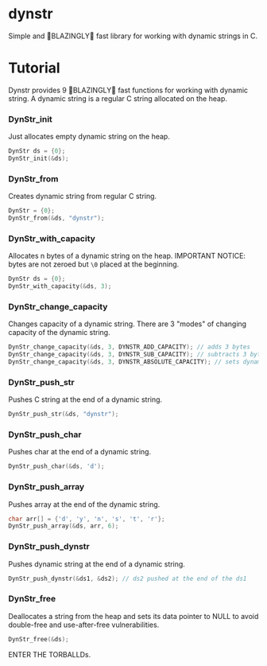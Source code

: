 # dynstr
Simple and 🚀BLAZINGLY🚀 fast library for working with dynamic strings in C.

# Tutorial
Dynstr provides 9 🚀BLAZINGLY🚀 fast functions for working with dynamic string.
A dynamic string is a regular C string allocated on the heap.

### DynStr_init
Just allocates empty dynamic string on the heap.
```C
DynStr ds = {0};
DynStr_init(&ds);
```
### DynStr_from
Creates dynamic string from regular C string.
```C
DynStr = {0};
DynStr_from(&ds, "dynstr");
```

### DynStr_with_capacity
Allocates n bytes of a dynamic string on the heap.
IMPORTANT NOTICE: bytes are not zeroed but `\0` placed at the beginning.
```C
DynStr ds = {0};
DynStr_with_capacity(&ds, 3);
```

### DynStr_change_capacity
Changes capacity of a dynamic string. There are 3 "modes" of changing capacity of the dynamic string.
```C
DynStr_change_capacity(&ds, 3, DYNSTR_ADD_CAPACITY); // adds 3 bytes
DynStr_change_capacity(&ds, 3, DYNSTR_SUB_CAPACITY); // subtracts 3 bytes
DynStr_change_capacity(&ds, 3, DYNSTR_ABSOLUTE_CAPACITY); // sets dynamic string capacity to 3 bytes
```

### DynStr_push_str
Pushes C string at the end of a dynamic string.
```C
DynStr_push_str(&ds, "dynstr");
```

### DynStr_push_char
Pushes char at the end of a dynamic string.
```C
DynStr_push_char(&ds, 'd');
```

### DynStr_push_array
Pushes array at the end of the dynamic string.
```C
char arr[] = {'d', 'y', 'n', 's', 't', 'r'};
DynStr_push_array(&ds, arr, 6);
```
### DynStr_push_dynstr
Pushes dynamic string at the end of a dynamic string.
```C
DynStr_push_dynstr(&ds1, &ds2); // ds2 pushed at the end of the ds1
```
### DynStr_free
Deallocates a string from the heap and sets its data pointer to NULL to avoid double-free and use-after-free vulnerabilities.
```C
DynStr_free(&ds);
```

ENTER THE TORBALLDs.
